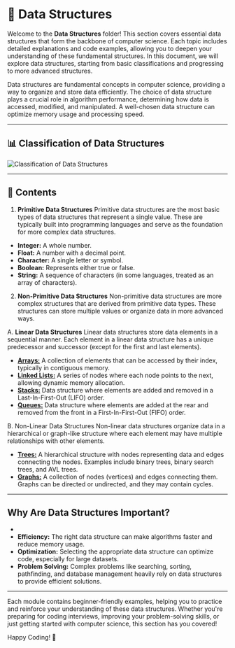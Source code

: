# 📘 Data Structures

Welcome to the **Data Structures** folder! This section covers essential data structures that form the backbone of computer science. Each topic includes detailed explanations and code examples, allowing you to deepen your understanding of these fundamental structures. In this document, we will explore data structures, starting from basic classifications and progressing to more advanced structures.

Data structures are fundamental concepts in computer science, providing a way to organize and store data efficiently. The choice of data structure plays a crucial role in algorithm performance, determining how data is accessed, modified, and manipulated. A well-chosen data structure can optimize memory usage and processing speed.

---

## 📊 Classification of Data Structures

![Classification of Data Structures](https://storage.googleapis.com/download/storage/v1/b/designgurus-prod.appspot.com/o/e1aca977880d4dce83f295c00?generation=1697606174169801&alt=media)

---

## 📂 Contents

1. **Primitive Data Structures**
Primitive data structures are the most basic types of data structures that represent a single value. These are typically built into programming languages and serve as the foundation for more complex data structures.

- **Integer:** A whole number.
- **Float:** A number with a decimal point.
- **Character:** A single letter or symbol.
- **Boolean:** Represents either true or false.
- **String:** A sequence of characters (in some languages, treated as an array of characters).

2. **Non-Primitive Data Structures**
Non-primitive data structures are more complex structures that are derived from primitive data types. These structures can store multiple values or organize data in more advanced ways.

A. **Linear Data Structures**
Linear data structures store data elements in a sequential manner. Each element in a linear data structure has a unique predecessor and successor (except for the first and last elements).

- [**Arrays:**]() A collection of elements that can be accessed by their index, typically in contiguous memory.
- [**Linked Lists:**]() A series of nodes where each node points to the next, allowing dynamic memory allocation.
- [**Stacks:**]() Data structure where elements are added and removed in a Last-In-First-Out (LIFO) order.
- [**Queues:**]() Data structure where elements are added at the rear and removed from the front in a First-In-First-Out (FIFO) order.

B. Non-Linear Data Structures
Non-linear data structures organize data in a hierarchical or graph-like structure where each element may have multiple relationships with other elements.

- [**Trees:**]() A hierarchical structure with nodes representing data and edges connecting the nodes. Examples include binary trees, binary search trees, and AVL trees.
- [**Graphs:**]() A collection of nodes (vertices) and edges connecting them. Graphs can be directed or undirected, and they may contain cycles.

---

## Why Are Data Structures Important?
-
- **Efficiency:** The right data structure can make algorithms faster and reduce memory usage.
- **Optimization:** Selecting the appropriate data structure can optimize code, especially for large datasets.
- **Problem Solving:** Complex problems like searching, sorting, pathfinding, and database management heavily rely on data structures to provide efficient solutions.

---

Each module contains beginner-friendly examples, helping you to practice and reinforce your understanding of these data structures. Whether you're preparing for coding interviews, improving your problem-solving skills, or just getting started with computer science, this section has you covered!

Happy Coding! 🚀
